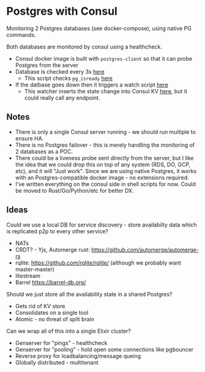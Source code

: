 # Postgres with Consul

Monitoring 2 Postgres databases (see docker-compose), using native PG commands.

Both databases are monitored by consul using a healthcheck.

- Consul docker image is built with `postgres-client` so that it can probe Postgres from the server
- Database is checked every 3s [here](https://github.com/kiwicopple/consul-postgres/blob/cb186d3243b86aa4fdd96286c3220c332459c6cc/consul/consul.d/postgres1.json#L7)
    - This script checks `pg_isready` [here](https://github.com/kiwicopple/consul-postgres/blob/main/consul/consul.d/pg_check.sh)
- If the datbase goes down then it triggers a watch script [here](https://github.com/kiwicopple/consul-postgres/blob/cb186d3243b86aa4fdd96286c3220c332459c6cc/consul/consul.d/postgres1.json#L37)
  - This watcher inserts the state change into Consul KV [here](https://github.com/kiwicopple/consul-postgres/blob/main/consul/consul.d/handle_state_change.sh), but it could really call any endpoint.

Notes
---

- There is only a single Consul server running - we should run multiple to ensure HA.
- There is no Postgres failover - this is merely handling the monitoring of 2 databases as a POC.
- There could be a liveness probe sent directly from the server, but I like the idea that we could drop this on top of any system (RDS, DO, GCP, etc), and it will "Just work". Since we are using native Postgres, it works with an Postgres-compatible docker image - no extensions required.
- I've written everything on the consul side in shell scripts for now. Could be moved to Rust/Go/Python/etc for better DX.

Ideas
---

Could we use a local DB for service discovery - store availabilty data which is replicated p2p to every other service?

- NATs
- CRDT? - Yjs, Automerge rust: https://github.com/automerge/automerge-rs
- rqlite: https://github.com/rqlite/rqlite/ (although we probably want master-master)
- litestream
- Barrel https://barrel-db.org/

Should we just store all the availability state in a shared Postgres?

- Gets rid of KV store
- Consolidates on a single tool
- Atomic - no threat of split brain

Can we wrap all of this into a single Elixir cluster?

- Genserver for "pings" - healthcheck
- Genserver for "pooling" - hold open some connections like pgbouncer
- Reverse proxy for loadbalancing/message queing
- Globally distributed - multitenant
